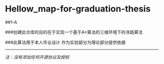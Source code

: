 # Hellow_map-for-graduation-thesis
##1-A

###创建此仓库的目的在于实现一个基于A*算法的三维环境下的寻路算法

###此算法用于本人毕业设计 作为实验部分为理论部分提供依据

***
*注：没有添加任何开源协议及授权*
